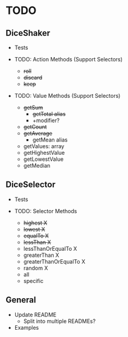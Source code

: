 # TODO

## DiceShaker

- Tests

- TODO: Action Methods (Support Selectors)
  - ~~roll~~
  - ~~discard~~
  - ~~keep~~

- TODO: Value Methods (Support Selectors)
  - ~~getSum~~
    - ~~getTotal alias~~
    - +modifier?
  - ~~getCount~~
  - ~~getAverage~~
    - getMean alias
  - getValues: array
  - getHighestValue
  - getLowestValue
  - getMedian

## DiceSelector

- Tests

- TODO: Selector Methods
  - ~~highest X~~
  - ~~lowest X~~
  - ~~equalTo X~~
  - ~~lessThan X~~
  - lessThanOrEqualTo X
  - greaterThan X
  - greaterThanOrEqualTo X
  - random X
  - all
  - specific
  
## General

- Update README
  - Split into multiple READMEs?
- Examples